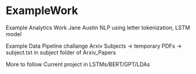 # ExampleWork
Example Analytics Work
Jane Austin NLP using letter tokenization, LSTM model

Example Data Pipeline challange 
Arxiv Subjects -> temporary PDFs -> subject.txt in subject folder of Arxiv_Papers

More to follow
Current project in LSTMs/BERT/GPT/LDAs
